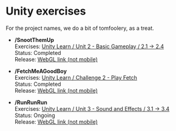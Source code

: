 # Unity exercises

For the project names, we do a bit of tomfoolery, as a treat.  

- **/SnootThemUp**  
Exercises: [Unity Learn / Unit 2 - Basic Gameplay / 2.1 -> 2.4](https://learn.unity.com/project/unit-2-basic-gameplay)  
Status: Completed  
Release: [WebGL link (not mobile)](https://play.unity.com/mg/other/snootthemup)  

- **/FetchMeAGoodBoy**  
Exercises: [Unity Learn / Challenge 2 - Play Fetch](https://learn.unity.com/tutorial/challenge-2-play-fetch-with-random-values-and-arrays)  
Status: Completed  
Release: [WebGL link (not mobile)](https://play.unity.com/mg/other/fetchmeagoodboy)  

- **/RunRunRun**  
Exercises: [Unity Learn / Unit 3 - Sound and Effects / 3.1 -> 3.4](https://learn.unity.com/project/unit-3-sound-and-effects)  
Status: Ongoing  
Release: [WebGL link (not mobile)](#)  

